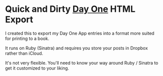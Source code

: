 # Quick and Dirty [Day One][1] HTML Export

I created this to export my Day One App entries into a format more
suited for printing to a book.

It runs on Ruby (Sinatra) and requires you store your posts in
Dropbox rather than iCloud.

It's not very flexible. You'll need to know your way around Ruby /
Sinatra to get it customized to your liking.

[1]: http://dayoneapp.com/
